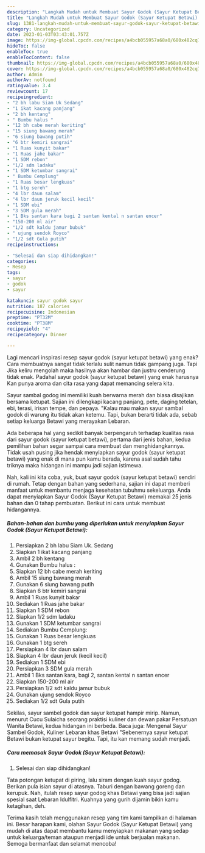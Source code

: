 ```yaml
---
description: "Langkah Mudah untuk Membuat Sayur Godok (Sayur Ketupat Betawi) yang Menggugah Selera, Buat Buka Puasa}"
title: "Langkah Mudah untuk Membuat Sayur Godok (Sayur Ketupat Betawi) yang Menggugah Selera, Buat Buka Puasa}"
slug: 1381-langkah-mudah-untuk-membuat-sayur-godok-sayur-ketupat-betawi-yang-menggugah-selera-buat-buka-puasa
category: Uncategorized
date: 2023-01-03T03:43:01.757Z
image: https://img-global.cpcdn.com/recipes/a4bcb055957a68a0/680x482cq70/sayur-godok-sayur-ketupat-betawi-foto-resep-utama.jpg
hideToc: false
enableToc: true
enableTocContent: false
thumbnail: https://img-global.cpcdn.com/recipes/a4bcb055957a68a0/680x482cq70/sayur-godok-sayur-ketupat-betawi-foto-resep-utama.jpg
cover: https://img-global.cpcdn.com/recipes/a4bcb055957a68a0/680x482cq70/sayur-godok-sayur-ketupat-betawi-foto-resep-utama.jpg
author: Admin
authorAv: notfound
ratingvalue: 3.4
reviewcount: 17
recipeingredient:
- "2 bh labu Siam Uk Sedang"
- "1 ikat kacang panjang"
- "2 bh kentang"
- " Bumbu halus "
- "12 bh cabe merah keriting"
- "15 siung bawang merah"
- "6 siung bawang putih"
- "6 btr kemiri sangrai"
- "1 Ruas kunyit bakar"
- "1 Ruas jahe bakar"
- "1 SDM rebon"
- "1/2 sdm ladaku"
- "1 SDM ketumbar sangrai"
- " Bumbu Cemplung"
- "1 Ruas besar lengkuas"
- "1 btg sereh"
- "4 lbr daun salam"
- "4 lbr daun jeruk kecil kecil"
- "1 SDM ebi"
- "3 SDM gula merah"
- "1 Bks santan kara bagi 2 santan kental n santan encer"
- "150-200 ml air"
- "1/2 sdt kaldu jamur bubuk"
- " ujung sendok Royco"
- "1/2 sdt Gula putih"
recipeinstructions:

- "Selesai dan siap dihidangkan!"
categories:
- Resep
tags:
- sayur
- godok
- sayur

katakunci: sayur godok sayur 
nutrition: 187 calories
recipecuisine: Indonesian
preptime: "PT32M"
cooktime: "PT38M"
recipeyield: "4"
recipecategory: Dinner

---
```



Lagi mencari inspirasi resep sayur godok (sayur ketupat betawi) yang enak? Cara membuatnya sangat tidak terlalu sulit namun tidak gampang juga. Tapi Jika keliru mengolah maka hasilnya akan hambar dan justru cenderung tidak enak. Padahal sayur godok (sayur ketupat betawi) yang enak harusnya Kan punya aroma dan cita rasa yang dapat memancing selera kita.


Sayur sambal godog ini memiliki kuah berwarna merah dan biasa disajikan bersama ketupat. Sajian ini dilengkapi kacang panjang, pete, daging tetelan, ebi, terasi, irisan tempe, dan pepaya. &#34;Kalau mau makan sayur sambal godok di warung itu tidak akan ketemu. Tapi, bukan berarti tidak ada, sebab setiap keluarga Betawi yang merayakan Lebaran.

Ada beberapa hal yang sedikit banyak berpengaruh terhadap kualitas rasa dari sayur godok (sayur ketupat betawi), pertama dari jenis bahan, kedua pemilihan bahan segar sampai cara membuat dan menghidangkannya. Tidak usah pusing jika hendak menyiapkan sayur godok (sayur ketupat betawi) yang enak di mana pun kamu berada, karena asal sudah tahu triknya maka hidangan ini mampu jadi sajian istimewa.


Nah, kali ini kita coba, yuk, buat sayur godok (sayur ketupat betawi) sendiri di rumah. Tetap dengan bahan yang sederhana, sajian ini dapat memberi manfaat untuk membantu menjaga kesehatan tubuhmu sekeluarga. Anda dapat menyiapkan Sayur Godok (Sayur Ketupat Betawi) memakai 25 jenis bahan dan 0 tahap pembuatan. Berikut ini cara untuk membuat hidangannya.

<!--inarticleads1-->

##### Bahan-bahan dan bumbu yang diperlukan untuk menyiapkan Sayur Godok (Sayur Ketupat Betawi):

1. Persiapkan 2 bh labu Siam Uk. Sedang
1. Siapkan 1 ikat kacang panjang
1. Ambil 2 bh kentang
1. Gunakan  Bumbu halus :
1. Siapkan 12 bh cabe merah keriting
1. Ambil 15 siung bawang merah
1. Gunakan 6 siung bawang putih
1. Siapkan 6 btr kemiri sangrai
1. Ambil 1 Ruas kunyit bakar
1. Sediakan 1 Ruas jahe bakar
1. Siapkan 1 SDM rebon
1. Siapkan 1/2 sdm ladaku
1. Gunakan 1 SDM ketumbar sangrai
1. Sediakan  Bumbu Cemplung:
1. Gunakan 1 Ruas besar lengkuas
1. Gunakan 1 btg sereh
1. Persiapkan 4 lbr daun salam
1. Siapkan 4 lbr daun jeruk (kecil kecil)
1. Sediakan 1 SDM ebi
1. Persiapkan 3 SDM gula merah
1. Ambil 1 Bks santan kara, bagi 2, santan kental n santan encer
1. Siapkan 150-200 ml air
1. Persiapkan 1/2 sdt kaldu jamur bubuk
1. Gunakan  ujung sendok Royco
1. Sediakan 1/2 sdt Gula putih


Sekilas, sayur sambel godok dan sayur ketupat hampir mirip. Namun, menurut Cucu Sulaicha seorang praktisi kuliner dan dewan pakar Persatuan Wanita Betawi, kedua hidangan ini berbeda. Baca juga: Mengenal Sayur Sambel Godok, Kuliner Lebaran khas Betawi &#34;Sebenernya sayur ketupat Betawi bukan ketupat sayur begitu. Tapi, itu kan memang sudah menjadi. 

<!--inarticleads2-->

##### Cara memasak Sayur Godok (Sayur Ketupat Betawi):


1. Selesai dan siap dihidangkan!

Tata potongan ketupat di piring, lalu siram dengan kuah sayur godog. Berikan pula isian sayur di atasnya. Taburi dengan bawang goreng dan kerupuk. Nah, itulah resep sayur godog khas Betawi yang bisa jadi sajian spesial saat Lebaran Idulfitri. Kuahnya yang gurih dijamin bikin kamu ketagihan, deh. 

Terima kasih telah menggunakan resep yang tim kami tampilkan di halaman ini. Besar harapan kami, olahan Sayur Godok (Sayur Ketupat Betawi) yang mudah di atas dapat membantu kamu menyiapkan makanan yang sedap untuk keluarga/teman ataupun menjadi ide untuk berjualan makanan. Semoga bermanfaat dan selamat mencoba!

